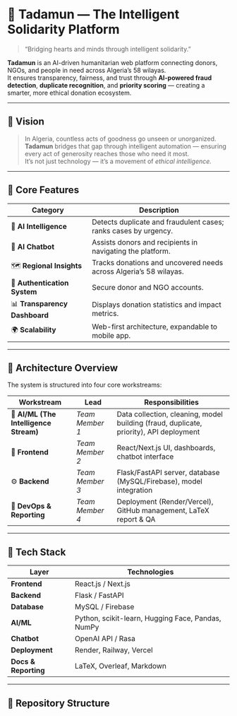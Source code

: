 # 🌿 Tadamun — The Intelligent Solidarity Platform

> “Bridging hearts and minds through intelligent solidarity.”

**Tadamun** is an AI-driven humanitarian web platform connecting donors, NGOs, and people in need across Algeria’s 58 wilayas.  
It ensures transparency, fairness, and trust through **AI-powered fraud detection**, **duplicate recognition**, and **priority scoring** — creating a smarter, more ethical donation ecosystem.

---

## 🚀 Vision

> In Algeria, countless acts of goodness go unseen or unorganized.  
> **Tadamun** bridges that gap through intelligent automation — ensuring every act of generosity reaches those who need it most.  
> It’s not just technology — it’s a movement of *ethical intelligence.*

---

## 🧩 Core Features

| Category | Description |
|-----------|--------------|
| 🤖 **AI Intelligence** | Detects duplicate and fraudulent cases; ranks cases by urgency. |
| 💬 **AI Chatbot** | Assists donors and recipients in navigating the platform. |
| 🗺️ **Regional Insights** | Tracks donations and uncovered needs across Algeria’s 58 wilayas. |
| 🔐 **Authentication System** | Secure donor and NGO accounts. |
| 📊 **Transparency Dashboard** | Displays donation statistics and impact metrics. |
| 🌍 **Scalability** | Web-first architecture, expandable to mobile app. |

---

## 🧠 Architecture Overview

The system is structured into four core workstreams:

| Workstream | Lead | Responsibilities |
|-------------|------|------------------|
| 🧠 **AI/ML (The Intelligence Stream)** | *Team Member 1* | Data collection, cleaning, model building (fraud, duplicate, priority), API deployment |
| 🎨 **Frontend** | *Team Member 2* | React/Next.js UI, dashboards, chatbot interface |
| ⚙️ **Backend** | *Team Member 3* | Flask/FastAPI server, database (MySQL/Firebase), model integration |
| 🚀 **DevOps & Reporting** | *Team Member 4* | Deployment (Render/Vercel), GitHub management, LaTeX report & QA |

---

## 🧰 Tech Stack

| Layer | Technologies |
|--------|---------------|
| **Frontend** | React.js / Next.js |
| **Backend** | Flask / FastAPI |
| **Database** | MySQL / Firebase |
| **AI/ML** | Python, scikit-learn, Hugging Face, Pandas, NumPy |
| **Chatbot** | OpenAI API / Rasa |
| **Deployment** | Render, Railway, Vercel |
| **Docs & Reporting** | LaTeX, Overleaf, Markdown |

---

## 📂 Repository Structure

